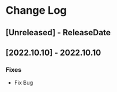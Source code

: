 # Change Log

<!-- next-header -->

## [Unreleased] - ReleaseDate

## [2022.10.10] - 2022.10.10

### Fixes

- Fix Bug